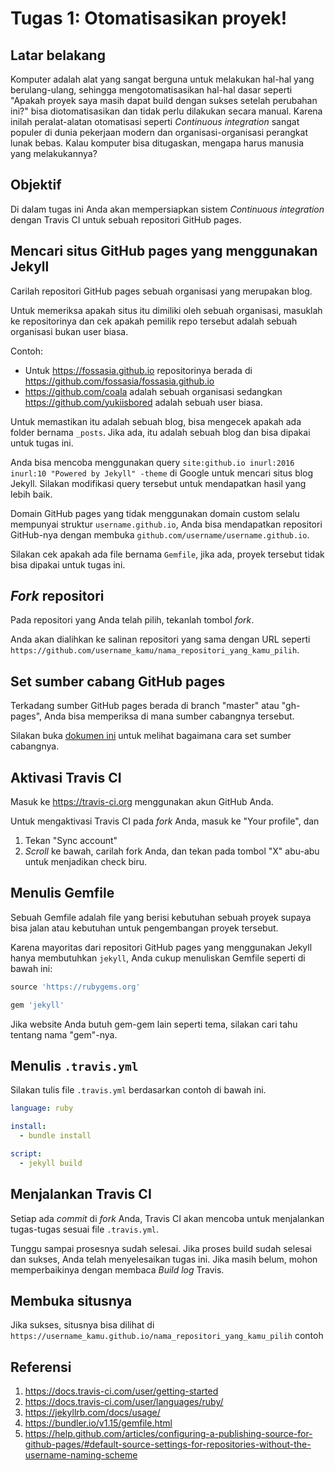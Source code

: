 # Tugas 1: Otomatisasikan proyek!

## Latar belakang

Komputer adalah alat yang sangat berguna untuk melakukan hal-hal yang
berulang-ulang, sehingga mengotomatisasikan hal-hal dasar seperti "Apakah proyek
saya masih dapat build dengan sukses setelah perubahan ini?" bisa diotomatisasikan dan
tidak perlu dilakukan secara manual. Karena inilah peralat-alatan otomatisasi
seperti _Continuous integration_ sangat populer di dunia pekerjaan modern dan
organisasi-organisasi perangkat lunak bebas. Kalau komputer bisa ditugaskan,
mengapa harus manusia yang melakukannya?

## Objektif

Di dalam tugas ini Anda akan mempersiapkan sistem _Continuous integration_ dengan
Travis CI untuk sebuah repositori GitHub pages.

## Mencari situs GitHub pages yang menggunakan Jekyll

Carilah repositori GitHub pages sebuah organisasi yang merupakan blog.

Untuk memeriksa apakah situs itu dimiliki oleh sebuah organisasi,
masuklah ke repositorinya dan cek apakah pemilik repo tersebut adalah
sebuah organisasi bukan user biasa.

Contoh:
* Untuk https://fossasia.github.io repositorinya berada di
  https://github.com/fossasia/fossasia.github.io
* https://github.com/coala adalah sebuah organisasi sedangkan
  https://github.com/yukiisbored adalah sebuah user biasa.

Untuk memastikan itu adalah sebuah blog, bisa mengecek apakah ada
folder bernama `_posts`. Jika ada, itu adalah sebuah blog dan bisa
dipakai untuk tugas ini.

Anda bisa mencoba menggunakan query
`site:github.io inurl:2016 inurl:10 "Powered by Jekyll" -theme` di Google
untuk mencari situs blog Jekyll. Silakan modifikasi query tersebut untuk
mendapatkan hasil yang lebih baik.

Domain GitHub pages yang tidak menggunakan domain custom selalu mempunyai
struktur `username.github.io`, Anda bisa mendapatkan repositori GitHub-nya
dengan membuka `github.com/username/username.github.io`.

Silakan cek apakah ada file bernama `Gemfile`, jika ada, proyek tersebut
tidak bisa dipakai untuk tugas ini.

## _Fork_ repositori

Pada repositori yang Anda telah pilih, tekanlah tombol _fork_.

Anda akan dialihkan ke salinan repositori yang sama dengan URL seperti
`https://github.com/username_kamu/nama_repositori_yang_kamu_pilih`.

## Set sumber cabang GitHub pages

Terkadang sumber GitHub pages berada di branch "master" atau "gh-pages", Anda bisa
memperiksa di mana sumber cabangnya tersebut.

Silakan buka [dokumen ini][gh-pages branch] untuk melihat bagaimana cara set
sumber cabangnya.

## Aktivasi Travis CI

Masuk ke https://travis-ci.org menggunakan akun GitHub Anda.

Untuk mengaktivasi Travis CI pada _fork_ Anda, masuk ke "Your profile", dan

1. Tekan "Sync account"
2. _Scroll_ ke bawah, carilah fork Anda, dan tekan pada tombol "X" abu-abu
   untuk menjadikan check biru.

## Menulis Gemfile

Sebuah Gemfile adalah file yang berisi kebutuhan sebuah proyek supaya bisa
jalan atau kebutuhan untuk pengembangan proyek tersebut.

Karena mayoritas dari repositori GitHub pages yang menggunakan Jekyll hanya
membutuhkan `jekyll`, Anda cukup menuliskan Gemfile seperti di bawah ini:

```ruby
source 'https://rubygems.org'

gem 'jekyll'
```

Jika website Anda butuh gem-gem lain seperti tema, silakan cari tahu tentang
nama "gem"-nya.

## Menulis `.travis.yml`

Silakan tulis file `.travis.yml` berdasarkan contoh di bawah ini.

```yaml
language: ruby

install:
  - bundle install

script:
  - jekyll build
```

## Menjalankan Travis CI

Setiap ada _commit_ di _fork_ Anda, Travis CI akan mencoba untuk menjalankan
tugas-tugas sesuai file `.travis.yml`.

Tunggu sampai prosesnya sudah selesai. Jika proses build sudah selesai dan
sukses, Anda telah menyelesaikan tugas ini. Jika masih belum, mohon
memperbaikinya dengan membaca *Build log* Travis.

## Membuka situsnya

Jika sukses, situsnya bisa dilihat di
`https://username_kamu.github.io/nama_repositori_yang_kamu_pilih` contoh

## Referensi

1. https://docs.travis-ci.com/user/getting-started
2. https://docs.travis-ci.com/user/languages/ruby/
3. https://jekyllrb.com/docs/usage/
4. https://bundler.io/v1.15/gemfile.html
5. https://help.github.com/articles/configuring-a-publishing-source-for-github-pages/#default-source-settings-for-repositories-without-the-username-naming-scheme

[gh-pages branch]: https://help.github.com/articles/configuring-a-publishing-source-for-github-pages/#default-source-settings-for-repositories-without-the-username-naming-scheme
